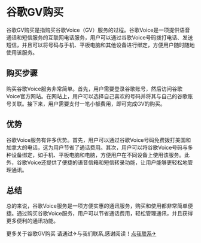 # 谷歌GV购买

谷歌GV购买是指购买谷歌Voice（GV）服务的过程。谷歌Voice是一项提供语音通话和短信服务的互联网电话服务，用户可以通过谷歌Voice号码拨打电话、发送短信，并且可以将号码与手机、平板电脑和其他设备进行绑定，方便用户随时随地使用该服务。

## 购买步骤

购买谷歌Voice服务非常简单。首先，用户需要登录谷歌账号，然后访问谷歌Voice官方网站。在网站上，用户可以选择自己喜欢的号码并将其与自己的谷歌账号关联。接下来，用户需要支付一笔小额费用，即可完成GV的购买。

## 优势

谷歌Voice服务有许多优势。首先，用户可以通过谷歌Voice号码免费拨打美国和加拿大的电话，这为用户节省了通话费用。其次，用户可以将谷歌Voice号码与多种设备绑定，如手机、平板电脑和电脑，方便用户在不同设备上使用该服务。此外，谷歌Voice还提供了便捷的语音信箱和短信转录功能，让用户能够更轻松地管理通讯。

## 总结

总的来说，谷歌Voice服务是一项方便实惠的通讯服务，购买和使用都非常简单便捷。通过购买谷歌Voice服务，用户可以节省通话费用，轻松管理通讯，并且获得更多便利的通讯功能。

更多关于谷歌GV购买 请通过✈与我们联系,感谢阅读！[点我联系✈](https://gm.G208.com)